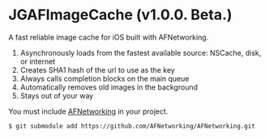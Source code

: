 JGAFImageCache (v1.0.0. Beta.)
==============

A fast reliable image cache for iOS built with AFNetworking.

1. Asynchronously loads from the fastest available source: NSCache, disk, or internet
1. Creates SHA1 hash of the url to use as the key
1. Always calls completion blocks on the main queue
1. Automatically removes old images in the background
1. Stays out of your way

You must include <a href=https://github.com/AFNetworking/AFNetworking>AFNetworking</a> in your project.

`$ git submodule add https://github.com/AFNetworking/AFNetworking.git`

